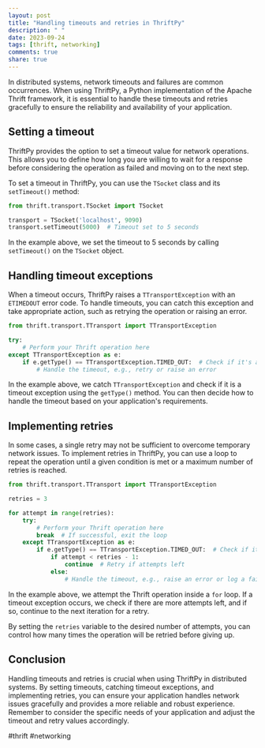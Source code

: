 ```yaml
---
layout: post
title: "Handling timeouts and retries in ThriftPy"
description: " "
date: 2023-09-24
tags: [thrift, networking]
comments: true
share: true
---
```


In distributed systems, network timeouts and failures are common occurrences. When using ThriftPy, a Python implementation of the Apache Thrift framework, it is essential to handle these timeouts and retries gracefully to ensure the reliability and availability of your application.

## Setting a timeout

ThriftPy provides the option to set a timeout value for network operations. This allows you to define how long you are willing to wait for a response before considering the operation as failed and moving on to the next step.

To set a timeout in ThriftPy, you can use the `TSocket` class and its `setTimeout()` method:

```python
from thrift.transport.TSocket import TSocket

transport = TSocket('localhost', 9090)
transport.setTimeout(5000)  # Timeout set to 5 seconds
```

In the example above, we set the timeout to 5 seconds by calling `setTimeout()` on the `TSocket` object.

## Handling timeout exceptions

When a timeout occurs, ThriftPy raises a `TTransportException` with an `ETIMEDOUT` error code. To handle timeouts, you can catch this exception and take appropriate action, such as retrying the operation or raising an error.

```python
from thrift.transport.TTransport import TTransportException

try:
    # Perform your Thrift operation here
except TTransportException as e:
    if e.getType() == TTransportException.TIMED_OUT:  # Check if it's a timeout exception
        # Handle the timeout, e.g., retry or raise an error
```

In the example above, we catch `TTransportException` and check if it is a timeout exception using the `getType()` method. You can then decide how to handle the timeout based on your application's requirements.

## Implementing retries

In some cases, a single retry may not be sufficient to overcome temporary network issues. To implement retries in ThriftPy, you can use a loop to repeat the operation until a given condition is met or a maximum number of retries is reached.

```python
from thrift.transport.TTransport import TTransportException

retries = 3

for attempt in range(retries):
    try:
        # Perform your Thrift operation here
        break  # If successful, exit the loop
    except TTransportException as e:
        if e.getType() == TTransportException.TIMED_OUT:  # Check if it's a timeout exception
            if attempt < retries - 1:
                continue  # Retry if attempts left
            else:
                # Handle the timeout, e.g., raise an error or log a failure
```

In the example above, we attempt the Thrift operation inside a `for` loop. If a timeout exception occurs, we check if there are more attempts left, and if so, continue to the next iteration for a retry.

By setting the `retries` variable to the desired number of attempts, you can control how many times the operation will be retried before giving up.

## Conclusion

Handling timeouts and retries is crucial when using ThriftPy in distributed systems. By setting timeouts, catching timeout exceptions, and implementing retries, you can ensure your application handles network issues gracefully and provides a more reliable and robust experience. Remember to consider the specific needs of your application and adjust the timeout and retry values accordingly.

#thrift #networking